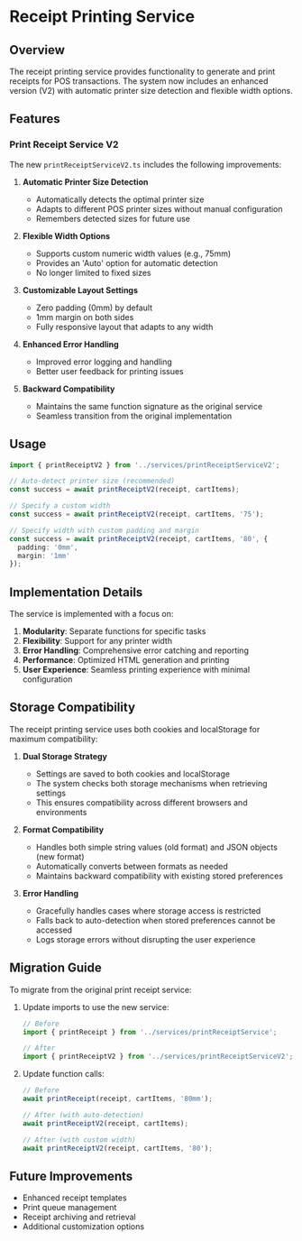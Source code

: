 # Receipt Printing Service

## Overview

The receipt printing service provides functionality to generate and print receipts for POS transactions. The system now includes an enhanced version (V2) with automatic printer size detection and flexible width options.

## Features

### Print Receipt Service V2

The new `printReceiptServiceV2.ts` includes the following improvements:

1. **Automatic Printer Size Detection**
   - Automatically detects the optimal printer size
   - Adapts to different POS printer sizes without manual configuration
   - Remembers detected sizes for future use

2. **Flexible Width Options**
   - Supports custom numeric width values (e.g., 75mm)
   - Provides an 'Auto' option for automatic detection
   - No longer limited to fixed sizes

3. **Customizable Layout Settings**
   - Zero padding (0mm) by default
   - 1mm margin on both sides
   - Fully responsive layout that adapts to any width

4. **Enhanced Error Handling**
   - Improved error logging and handling
   - Better user feedback for printing issues

5. **Backward Compatibility**
   - Maintains the same function signature as the original service
   - Seamless transition from the original implementation

## Usage

```typescript
import { printReceiptV2 } from '../services/printReceiptServiceV2';

// Auto-detect printer size (recommended)
const success = await printReceiptV2(receipt, cartItems);

// Specify a custom width
const success = await printReceiptV2(receipt, cartItems, '75');

// Specify width with custom padding and margin
const success = await printReceiptV2(receipt, cartItems, '80', {
  padding: '0mm',
  margin: '1mm'
});
```

## Implementation Details

The service is implemented with a focus on:

1. **Modularity**: Separate functions for specific tasks
2. **Flexibility**: Support for any printer width
3. **Error Handling**: Comprehensive error catching and reporting
4. **Performance**: Optimized HTML generation and printing
5. **User Experience**: Seamless printing experience with minimal configuration

## Storage Compatibility

The receipt printing service uses both cookies and localStorage for maximum compatibility:

1. **Dual Storage Strategy**
   - Settings are saved to both cookies and localStorage
   - The system checks both storage mechanisms when retrieving settings
   - This ensures compatibility across different browsers and environments

2. **Format Compatibility**
   - Handles both simple string values (old format) and JSON objects (new format)
   - Automatically converts between formats as needed
   - Maintains backward compatibility with existing stored preferences

3. **Error Handling**
   - Gracefully handles cases where storage access is restricted
   - Falls back to auto-detection when stored preferences cannot be accessed
   - Logs storage errors without disrupting the user experience

## Migration Guide

To migrate from the original print receipt service:

1. Update imports to use the new service:
   ```typescript
   // Before
   import { printReceipt } from '../services/printReceiptService';
   
   // After
   import { printReceiptV2 } from '../services/printReceiptServiceV2';
   ```

2. Update function calls:
   ```typescript
   // Before
   await printReceipt(receipt, cartItems, '80mm');
   
   // After (with auto-detection)
   await printReceiptV2(receipt, cartItems);
   
   // After (with custom width)
   await printReceiptV2(receipt, cartItems, '80');
   ```

## Future Improvements

- Enhanced receipt templates
- Print queue management
- Receipt archiving and retrieval
- Additional customization options

